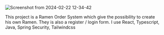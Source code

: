 ![Screenshot from 2024-02-22 12-34-42](https://github.com/DaveMorin35/Online_Order_Ramen/assets/97618234/36a366f9-7224-444f-8aae-bf682c511f38)


This project is a Ramen Order System which give the possibility to create his own Ramen. They is also a register / login form.
I use React, Typescript, Java, Spring Security, Tailwindcss